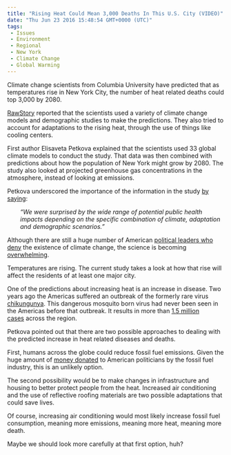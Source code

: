 ```yaml
---
title: "Rising Heat Could Mean 3,000 Deaths In This U.S. City (VIDEO)"
date: "Thu Jun 23 2016 15:48:54 GMT+0000 (UTC)"
tags: 
 - Issues
 - Environment
 - Regional
 - New York
 - Climate Change
 - Global Warming
---
```

<p><!--OffDef--></p><p><!--Ads1--></p><p>Climate change scientists from Columbia University have predicted that as temperatures&#xA0;rise in New York City, the number of heat related deaths could top 3,000 by 2080.</p><p><a href="http://www.rawstory.com/2016/06/nyc-summers-so-hot-they-might-kill-3000-people-a-year-by-2080/" onclick="__gaTracker(&apos;send&apos;, &apos;event&apos;, &apos;outbound-article&apos;, &apos;http://www.rawstory.com/2016/06/nyc-summers-so-hot-they-might-kill-3000-people-a-year-by-2080/&apos;, &apos;RawStory&apos;);">RawStory</a> reported that the scientists used a variety of climate change models and demographic studies to make the predictions. They also tried to account for adaptations to the rising heat, through the use of things like cooling centers.</p><p>First author Elisaveta Petkova explained that the scientists used 33 global climate models to conduct the study. That data was then combined with predictions about how the population of New York might grow by 2080. The study also looked at projected greenhouse gas concentrations in the atmosphere, instead of looking at emissions.</p><p>Petkova underscored the importance of the information in the study <a href="http://www.rawstory.com/2016/06/nyc-summers-so-hot-they-might-kill-3000-people-a-year-by-2080/" onclick="__gaTracker(&apos;send&apos;, &apos;event&apos;, &apos;outbound-article&apos;, &apos;http://www.rawstory.com/2016/06/nyc-summers-so-hot-they-might-kill-3000-people-a-year-by-2080/&apos;, &apos;by saying&apos;);">by saying</a>:</p><p class="p1" style="padding-left: 30px;"><em><span class="s1">&#x201C;We were surprised by the wide range of potential public health impacts depending on the specific combination of climate, adaptation and demographic scenarios.&#x201D;</span></em></p><p class="p1">Although there are still a huge number of American <a href="http://billmoyers.com/2015/02/03/congress-climate-deniers/" onclick="__gaTracker(&apos;send&apos;, &apos;event&apos;, &apos;outbound-article&apos;, &apos;http://billmoyers.com/2015/02/03/congress-climate-deniers/&apos;, &apos;political leaders who deny&apos;);">political leaders who deny</a> the existence of climate change, the science is becoming <a href="http://grist.org/climate-energy/there-is-no-evidence/" onclick="__gaTracker(&apos;send&apos;, &apos;event&apos;, &apos;outbound-article&apos;, &apos;http://grist.org/climate-energy/there-is-no-evidence/&apos;, &apos;overwhelming&apos;);">overwhelming</a>.</p><p class="p1">Temperatures are rising. The current study takes a look at how that rise will affect the residents of at least one major city.</p><p class="p1">One of the predictions about&#xA0;increasing heat is an increase in disease. Two years ago the Americas suffered an outbreak of the formerly rare virus <a href="https://www.cdc.gov/chikungunya/" onclick="__gaTracker(&apos;send&apos;, &apos;event&apos;, &apos;outbound-article&apos;, &apos;https://www.cdc.gov/chikungunya/&apos;, &apos;chikungunya&apos;);">chikungunya</a>. This dangerous mosquito born virus had never been seen in the Americas before that outbreak. It results in more than <a href="https://www.cdc.gov/chikungunya/modeling/index.html" onclick="__gaTracker(&apos;send&apos;, &apos;event&apos;, &apos;outbound-article&apos;, &apos;https://www.cdc.gov/chikungunya/modeling/index.html&apos;, &apos;1.5 million cases&apos;);">1.5 million cases</a>&#xA0;across the region.</p><p><!--Ads2--></p><p class="p1">Petkova pointed out that there are two possible approaches to dealing with the predicted increase in heat related diseases and deaths.</p><p class="p1">First, humans across the globe could reduce fossil fuel emissions. Given the huge amount of <a href="https://www.opensecrets.org/industries/recips.php?ind=E01++" onclick="__gaTracker(&apos;send&apos;, &apos;event&apos;, &apos;outbound-article&apos;, &apos;https://www.opensecrets.org/industries/recips.php?ind=E01++&apos;, &apos;money donated&apos;);">money donated</a> to American politicians by the fossil fuel industry, this is an unlikely option.</p><p class="p1">The second possibility would be to make changes in infrastructure and housing to better protect people from the heat. Increased air conditioning and the use of reflective roofing materials are two possible adaptations that could save lives.</p><p class="p1">Of course, increasing air conditioning would most likely increase fossil fuel consumption, meaning more emissions, meaning more heat, meaning more death.</p><p class="p1">Maybe we should look more carefully at that first option, huh?</p>